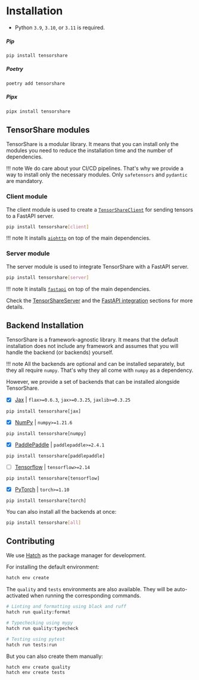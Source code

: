 # Installation

- Python `3.9`, `3.10`, or `3.11` is required.

##### Pip

```bash
pip install tensorshare
```

##### Poetry
```bash
poetry add tensorshare
```

##### Pipx

```bash
pipx install tensorshare
```

## TensorShare modules

TensorShare is a modular library. It means that you can install only the modules you need to reduce the installation
time and the number of dependencies.

!!! note
    We do care about your CI/CD pipelines. That's why we provide a way to install only the necessary modules.
    Only `safetensors` and `pydantic` are mandatory.

### Client module

The client module is used to create a [`TensorShareClient`](../usage/tensorshare_client) for sending tensors to a
FastAPI server.

```bash
pip install tensorshare[client]
```

!!! note
    It installs [`aiohttp`](https://github.com/aio-libs/aiohttp) on top of the main dependencies.

### Server module

The server module is used to integrate TensorShare with a FastAPI server. 

```bash
pip install tensorshare[server]
```

!!! note
    It installs [`fastapi`](https://github.com/tiangolo/fastapi) on top of the main dependencies.

Check the [TensorShareServer](../usage/tensorshare_server) and the [FastAPI integration](../usage/fastapi_integration) sections for more details.

## Backend Installation

TensorShare is a framework-agnostic library. It means that the default installation does not include any framework
and assumes that you will handle the backend (or backends) yourself.

!!! note
    All the backends are optional and can be installed separately, but they all require `numpy`.
    That's why they all come with `numpy` as a dependency.

However, we provide a set of backends that can be installed alongside TensorShare.

* [x] [Jax](https://jax.readthedocs.io/en/latest/) | `flax>=0.6.3`, `jax>=0.3.25`, `jaxlib>=0.3.25`

```
pip install tensorshare[jax]
```

* [x] [NumPy](https://numpy.org/) | `numpy>=1.21.6`

```
pip install tensorshare[numpy]
```

* [x] [PaddlePaddle](https://www.paddlepaddle.org.cn/) | `paddlepaddle>=2.4.1`

```
pip install tensorshare[paddlepaddle]
```

* [ ] [Tensorflow](https://www.tensorflow.org/) | `tensorflow>=2.14`

```
pip install tensorshare[tensorflow]
```

* [x] [PyTorch](https://pytorch.org/) | `torch>=1.10`

```
pip install tensorshare[torch]
```

You can also install all the backends at once:

```bash
pip install tensorshare[all]
```

## Contributing

We use [Hatch](https://github.com/pypa/hatch) as the package manager for development.

For installing the default environment:

```bash
hatch env create 
```

The `quality` and `tests` environments are also available. 
They will be auto-activated when running the corresponding commands.

```bash
# Linting and formatting using black and ruff
hatch run quality:format

# Typechecking using mypy
hatch run quality:typecheck

# Testing using pytest
hatch run tests:run
```

But you can also create them manually:

```bash
hatch env create quality
hatch env create tests
```
